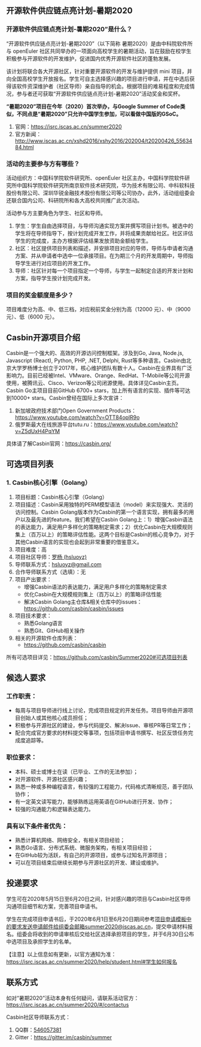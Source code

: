 ## 开源软件供应链点亮计划-暑期2020 

### 开源软件供应链点亮计划-暑期2020”是什么？

“开源软件供应链点亮计划-暑期2020”（以下简称 暑期2020）是由中科院软件所与 openEuler 社区共同举办的一项面向高校学生的暑期活动，旨在鼓励在校学生积极参与开源软件的开发维护，促进国内优秀开源软件社区的蓬勃发展。

该计划将联合各大开源社区，针对重要开源软件的开发与维护提供 mini 项目，并向全国高校学生开放报名。学生可自主选择感兴趣的项目进行申请，并在中选后获得该软件资深维护者（社区导师）亲自指导的机会。根据项目的难易程度和完成情况，参与者还可获取“开源软件供应链点亮计划-暑期2020”活动奖金和奖杯。

**“暑期2020”项目在今年（2020）首次举办，与Google Summer of Code类似，不同点是“暑期2020”只允许中国学生参加，可以看做中国版的GSoC。**

1. 官网：https://isrc.iscas.ac.cn/summer2020
2. 官方新闻：http://www.iscas.ac.cn/xshd2016/xshy2016/202004/t20200426_5563484.html

### 活动的主要参与方有哪些？

活动组织方：中国科学院软件研究所、openEuler 社区主办，中国科学院软件研究所中国科学院软件研究所南京软件技术研究院，华为技术有限公司、中科软科技股份有限公司、深圳华锐金融技术股份有限公司等公司协办，此外，活动组组委会还联合国内公司、科研院所和各大高校共同推广此次活动。

活动参与方主要角色为学生、社区和导师。

1. 学生：学生自由选择项目，与导师沟通实现方案并撰写项目计划书。被选中的学生将在导师指导下，按计划完成开发工作，并将成果贡献给社区。社区评估学生的完成度，主办方根据评估结果发放资助金额给学生。
2. 社区：社区提供项目列表和描述，并安排项目对应的导师，导师与申请者沟通方案、并从申请者中选中一位承接项目。在为期三个月的开发周期中，导师指导学生进行对应项目的开发工作。
3. 导师：社区针对每一个项目指定一个导师，与学生一起制定合适的开发计划和方案，指导学生按计划完成开发。

### 项目的奖金额度是多少？

项目难度分为高、中、低三档，对应税前奖金分别为高（12000 元）、中（9000 元）、低（6000 元）。

## Casbin开源项目介绍

Casbin是一个强大的、高效的开源访问控制框架。涉及到Go, Java, Node.js, Javascript (React), Python, PHP, .NET, Delphi, Rust等多种语言。Casbin由北京大学罗杨博士创立于2017年，核心维护团队有数十人。Casbin在业界具有广泛影响力。目前已经被Intel、VMware、Orange、RedHat、T-Mobile等公司开源使用，被腾讯云、Cisco、Verizon等公司闭源使用。具体详见Casbin主页。Casbin Go主项目目前GitHub 6700+ stars，加上所有语言的实现、插件等可达到10000+ stars。Casbin曾经在国际上多次宣讲：

1. 新加坡政府技术部门Open Government Products：https://www.youtube.com/watch?v=OTT84oplR9o
2. 俄罗斯最大在线旅游平台tutu.ru：https://www.youtube.com/watch?v=Z5dUxH4PqYM

具体请了解Casbin官网：https://casbin.org/

## 可选项目列表

### 1. Casbin核心引擎（Golang）

1. 项目标题：Casbin核心引擎（Golang）
2. 项目描述：Casbin采用独特的PERM模型语法（model）来实现强大、灵活的访问控制。Casbin Golang版本作为Casbin的第一个语言实现，拥有最多的用户以及最先进的feature。我们希望在Casbin Golang上：1）增强Casbin语法的表达能力，满足用户多样化的策略制定需求；2）优化Casbin在大规模规则集上（百万以上）的策略评估性能。这两个目标是Casbin的核心竞争力，对于其他Casbin语言的实现也会起到非常重要的借鉴意义。
3. 项目难度：高
4. 项目社区导师：[罗杨 (hsluoyz)](https://github.com/hsluoyz)
5. 导师联系方式：hsluoyz@gmail.com
6. 合作导师联系方式（选填）：无
7. 项目产出要求：
   - 增强Casbin语法的表达能力，满足用户多样化的策略制定需求
   - 优化Casbin在大规模规则集上（百万以上）的策略评估性能
   - 解决Casbin Golang主仓库&相关仓库中的issues：https://github.com/casbin/casbin/issues
8. 项目技术要求：
   - 熟悉Golang语言
   - 熟悉Git、GitHub相关操作
9. 相关的开源软件仓库列表：
   - https://github.com/casbin/casbin
   
所有可选项目详见：https://github.com/casbin/Summer2020#可选项目列表

## 候选人要求

### 工作职责：

- 每周与项目导师进行线上讨论，完成项目规定的开发任务。项目导师由开源项目创始人或其他核心成员担任；
- 积极参与开源社区的建设，参与代码提交、解决Issue、审核PR等日常工作；
- 配合完成官方要求的材料提交等事项，包括项目申请书撰写、社区反馈任务完成度追踪等。

### 职位要求：

- 本科、硕士或博士在读（已毕业、工作的无法参加）；
- 对开源软件、开源社区感兴趣；
- 熟悉一种或多种编程语言，有较强的工程能力，代码格式清晰规范，善于团队协作；
- 有一定英文读写能力，能够熟练运用英语在GitHub进行开发、协作；
- 较强的沟通能力和逻辑表达能力。

### 具有以下条件者优先：

- 熟悉计算机网络、网络安全，有相关项目经验；
- 熟悉Go语言、分布式系统、微服务架构，有相关项目经验；
- 在GitHub较为活跃，有自己的开源项目，或参与过知名开源项目；
- 可以在项目结束后继续长期参与开源社区的开发、建设或维护。


## 投递要求

学生可在2020年5月15日至6月20日之间，针对感兴趣的项目与Casbin社区导师沟通项目细节和方案，完善项目申请书。

学生在完成项目申请书后，于2020年6月1日至6月20日期间参考[项目申请模板](https://isrc.iscas.ac.cn/summer2020/help/assets/项目申请模板.txt)中的要求发送申请邮件给组委会邮箱summer2020@iscas.ac.cn，提交申请材料报名。组委会将收到的申请审核后交给社区选择承担项目的学生，并于6月30日公布中选项目及承担学生的名单。

【注意】以上信息如有更新，以官方通知为准：https://isrc.iscas.ac.cn/summer2020/help/student.html#学生如何报名


## 联系方式

如对“暑期2020”活动本身有任何疑问，请联系活动官方：https://isrc.iscas.ac.cn/summer2020/#/contactus

Casbin社区导师联系方式：

1. QQ群：[546057381](https://shang.qq.com/wpa/qunwpa?idkey=8ac8b91fc97ace3d383d0035f7aa06f7d670fd8e8d4837347354a31c18fac885)
2. Gitter：https://gitter.im/casbin/summer
